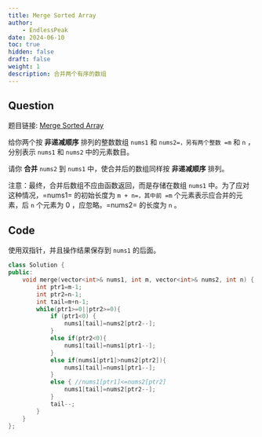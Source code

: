 ```yaml
---
title: Merge Sorted Array
author: 
    - EndlessPeak
date: 2024-06-10
toc: true
hidden: false
draft: false
weight: 1
description: 合并两个有序的数组
---
```


## Question

题目链接: [Merge Sorted Array](https://leetcode.cn/problems/merge-sorted-array/description/)

给你两个按 **非递减顺序** 排列的整数数组 `nums1` 和 `nums2=，另有两个整数 =m` 和 `n` ，分别表示 `nums1` 和 `nums2` 中的元素数目。

请你 **合并** `nums2` 到 `nums1` 中，使合并后的数组同样按 **非递减顺序** 排列。

注意：最终，合并后数组不应由函数返回，而是存储在数组 `nums1` 中。为了应对这种情况，=nums1= 的初始长度为 `m + n=，其中前 =m` 个元素表示应合并的元素，后 `n` 个元素为 0 ，应忽略。=nums2= 的长度为 `n` 。


## Code

使用双指针，并且操作结果保存到 `nums1` 的后面。

```cpp
class Solution {
public:
    void merge(vector<int>& nums1, int m, vector<int>& nums2, int n) {
        int ptr1=m-1;
        int ptr2=n-1;
        int tail=m+n-1;
        while(ptr1>=0||ptr2>=0){
            if (ptr1<0) {
                nums1[tail]=nums2[ptr2--];
            }
            else if(ptr2<0){
                nums1[tail]=nums1[ptr1--];
            }
            else if(nums1[ptr1]>nums2[ptr2]){
                nums1[tail]=nums1[ptr1--];
            }
            else { //nums1[ptr1]<=nums2[ptr2]
                nums1[tail]=nums2[ptr2--];
            }
            tail--;
        }
    }
};
```
